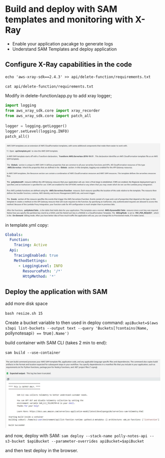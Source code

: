 # Build and deploy with SAM templates and monitoring with X-Ray

- Enable your application pacakge to generate logs
- Understand SAM Templates and deploy application

## Configure X-Ray capabilities in the code

`echo 'aws-xray-sdk==2.4.3' >> api/delete-function/requirements.txt`

`cat api/delete-function/requirements.txt`

Modify in delete-function/app.py to add xray logger;

```python
import logging
from aws_xray_sdk.core import xray_recorder
from aws_xray_sdk.core import patch_all

logger = logging.getLogger()
logger.setLevel(logging.INFO)
patch_all()
```

![image](lab7_repository/i1.JPG)

in template.yml copy:

```yaml
Globals:
  Function:
    Tracing: Active
  Api:
    TracingEnabled: true
    MethodSettings:
      - LoggingLevel: INFO
        ResourcePath: '/*'
        HttpMethod: '*'
```

## Deploy the application with SAM

add more disk space

`bash resize.sh 15`

Create a bucket variable to then used in deploy command:
`apiBucket=$(aws s3api list-buckets --output text --query 'Buckets[?contains(Name, `pollynotesapi`) == `true`].Name')`

build container with SAM CLI (takes 2 min to end):

`sam build --use-container`

![image](lab7_repository/i2.JPG)

and now, deploy with SAM:
`sam deploy --stack-name polly-notes-api --s3-bucket $apiBucket --parameter-overrides apiBucket=$apiBucket`

and then test deploy in the browser. 